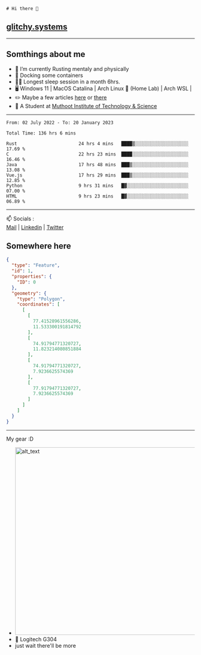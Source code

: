 ```
# Hi there 👋
```
## [glitchy.systems](https://glitchy.systems)
---

## Somthings about me



- 🌱 I’m currently Rusting mentaly and physically
- 🐋 Docking some containers
- 😶‍🌫️ Longest sleep session in a month 6hrs.
- 🖥️ Windows 11 | MacOS Catalina | Arch Linux 🦩 (Home Lab) | Arch WSL |
- ✏️ Maybe a few articles [here](https://medium.com/@advaithnarayanan8) or [there](https://medium.com/@advaithnarayanan8)
- 📑 A Student at [Muthoot Institute of Technology & Science](https://mgmits.ac.in/)



---

<!--START_SECTION:waka-->

```text
From: 02 July 2022 - To: 20 January 2023

Total Time: 136 hrs 6 mins

Rust                       24 hrs 4 mins   ████▒░░░░░░░░░░░░░░░░░░░░   17.69 %
C                          22 hrs 23 mins  ████░░░░░░░░░░░░░░░░░░░░░   16.46 %
Java                       17 hrs 48 mins  ███▒░░░░░░░░░░░░░░░░░░░░░   13.08 %
Vue.js                     17 hrs 29 mins  ███▒░░░░░░░░░░░░░░░░░░░░░   12.85 %
Python                     9 hrs 31 mins   █▓░░░░░░░░░░░░░░░░░░░░░░░   07.00 %
HTML                       9 hrs 23 mins   █▓░░░░░░░░░░░░░░░░░░░░░░░   06.89 %
```

<!--END_SECTION:waka-->

---

📫 Socials :<br>
[Mail](mailto:advaithnarayanan8@gmail.com) | [Linkedin](https://www.linkedin.com/in/advaith-narayanan-a72152214/) | [Twitter](https://twitter.com/advaithnarayan)

## Somewhere here

```geojson
{
  "type": "Feature",
  "id": 1,
  "properties": {
    "ID": 0
  },
  "geometry": {
    "type": "Polygon",
    "coordinates": [
      [
        [
          77.41528961556286,
          11.533300191814792
        ],
        [
          74.91794771320727,
          11.823214080851884
        ],
        [
          74.91794771320727,
          7.9236625574369
        ],
        [
          77.91794771320727,
          7.9236625574369
        ]
      ]
    ]
  }
}
```


--- 
My gear :D

- [<img alt="alt_text" width="500px" src="https://valid.x86.fr/cache/banner/xv24bv-6.png" />](https://valid.x86.fr/xv24bv)
- 🐁 Logitech G304
- just wait there'll be more

